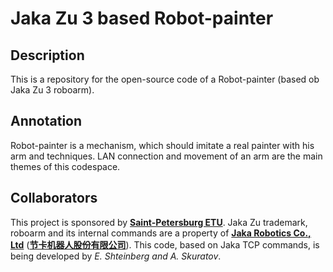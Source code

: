 # Jaka Zu 3 based Robot-painter

## Description
This is a repository for the open-source code of a Robot-painter (based ob Jaka Zu 3 roboarm).

## Annotation
Robot-painter is a mechanism, which should imitate a real painter with his arm and techniques. LAN connection and movement of an arm are the main themes of this codespace.

## Collaborators
This project is sponsored by [**Saint-Petersburg ETU**](https://en.wikipedia.org/wiki/Saint_Petersburg_Electrotechnical_University).
Jaka Zu trademark, roboarm and its internal commands are a property of [**Jaka Robotics Co., Ltd**](https://www.jakarobotics.com/) ([**节卡机器人股份有限公司**](https://www.jaka.com/)).
This code, based on Jaka TCP commands, is being developed by *E. Shteinberg and A. Skuratov*.
